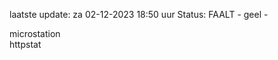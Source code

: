 laatste update: 
za 02-12-2023 18:50   uur 
Status: FAALT - geel - 
<div class="service Y">microstation</div><div class="service G">httpstat</div>